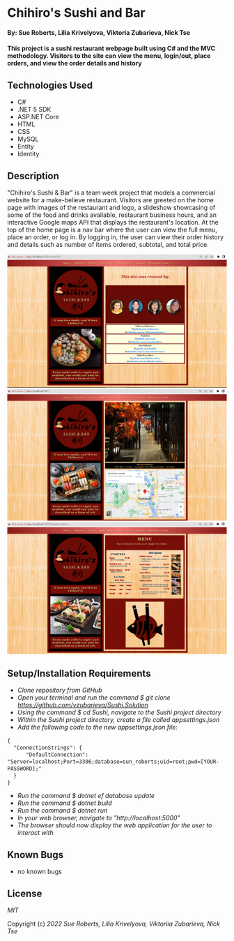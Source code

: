 # Chihiro's Sushi and Bar

#### By: Sue Roberts, Lilia Krivelyova, Viktoria Zubarieva, Nick Tse

#### This project is a sushi restaurant webpage built using C# and the MVC methodology. Visitors to the site can view the menu, login/out, place orders, and view the order details and history

## Technologies Used

- C#
- .NET 5 SDK
- ASP.NET Core
- HTML
- CSS
- MySQL
- Entity
- Identity

## Description

"Chihiro's Sushi & Bar" is a team week project that models a commercial website for a make-believe restaurant. Visitors are greeted on the home page with images of the restaurant and logo, a slideshow showcasing of some of the food and drinks available, restaurant business hours, and an interactive Google maps API that displays the restaurant's location. At the top of the home page is a nav bar where the user can view the full menu, place an order, or log in. By logging in, the user can view their order history and details such as number of items ordered, subtotal, and total price.

![project-screenshot](Sushi/wwwroot/img/Screenshot-devteam.png)
![project-screenshot](Sushi/wwwroot/img/screenshot-homepage.png)
![project-screenshot](Sushi/wwwroot/img/Screenshot-menu.png)

## Setup/Installation Requirements

- _Clone repository from GitHub_
- _Open your terminal and run the command $ git clone https://github.com/vzubarieva/Sushi.Solution_
- _Using the command $ cd Sushi, navigate to the Sushi project directory_
- _Within the Sushi project directory, create a file called appsettings.json_
- _Add the following code to the new appsettings.json file:_

```
{
  "ConnectionStrings": {
      "DefaultConnection": "Server=localhost;Port=3306;database=sun_roberts;uid=root;pwd=[YOUR-PASSWORD];"
  }
}

```

- _Run the command $ dotnet ef database update_
- _Run the command $ dotnet build_
- _Run the command $ dotnet run_
- _In your web browser, navigate to "http://localhost:5000"_
- _The browser should now display the web application for the user to interact with_

## Known Bugs

- no known bugs

## License

_MIT_

Copyright (c) _2022_ _Sue Roberts, Lilia Krivelyova, Viktoriia Zubarieva, Nick Tse_
